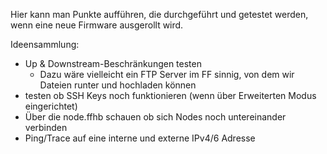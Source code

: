 Hier kann man Punkte aufführen, die durchgeführt und getestet werden, wenn eine neue Firmware ausgerollt wird.

Ideensammlung:

 * Up & Downstream-Beschränkungen testen
    * Dazu wäre vielleicht ein FTP Server im FF sinnig, von dem wir Dateien runter und hochladen können
 * testen ob SSH Keys noch funktionieren (wenn über Erweiterten Modus eingerichtet)
 * Über die node.ffhb schauen ob sich Nodes noch untereinander verbinden
 * Ping/Trace auf eine interne und externe IPv4/6 Adresse